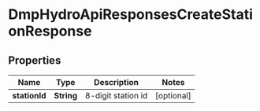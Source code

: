 # DmpHydroApiResponsesCreateStationResponse

## Properties
Name | Type | Description | Notes
------------ | ------------- | ------------- | -------------
**stationId** | **String** | 8-digit station id |  [optional]
